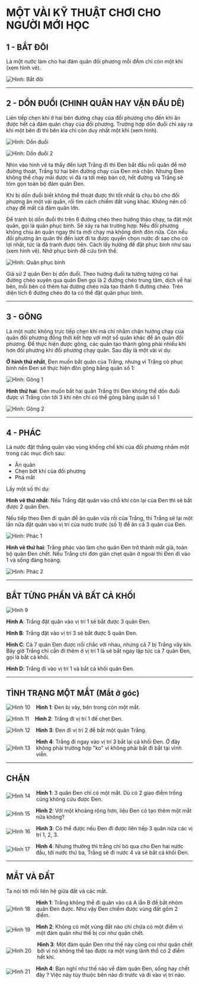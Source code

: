 # MỘT VÀI KỸ THUẬT CHƠI CHO NGƯỜI MỚI HỌC

## 1 - BẮT ĐÔI

Là một nước làm cho hai đám quân đối phương mỗi đÁm chỉ còn một khí (xem hình vẽ).

![Hình: Bắt đôi](/books/huong-dan-choi-co-vay/assets/ky-thuat-choi-1.png)

---

## 2 - DỒN ĐUỔI (CHINH QUÂN HAY VẶN ĐẦU DÊ)

Liên tiếp chẹn khí ở hai bên đường chạy của đối phương cho đến khi ăn được hết cả đám quân chạy của đối phương. Trường hợp dồn đuổi chỉ xảy ra khi một bên đi thì bên kia chỉ còn duy nhất một khí (xem hình).

![Hình: Dồn đuổi](/books/huong-dan-choi-co-vay/assets/ky-thuat-choi-2.png)

![Hình: Dồn đuổi 2](/books/huong-dan-choi-co-vay/assets/ky-thuat-choi-3.png)

Nhìn vào hình vẽ ta thấy đến lượt Trắng đi thì Đen bắt đầu nối quân để mở đường thoát, Trắng từ hai bên đường chạy của Đen mà chặn. Nhưng Đen không thể chạy mãi được vì đã ra tới mép bàn cờ, hết đường và Trắng sẽ tóm gọn toàn bộ đảm quân Đen.

Khi bị dồn đuổi biết không thể thoát được thì tốt nhất là chịu bỏ cho đối phương ăn một vài quân, rồi tìm cách chiếm đất vùng khác. Không nên cố chạy để mất cả đảm quân lớn.

Để tránh bị dồn đuổi thì trên 6 đường chéo theo hưởng tháo chạy, ta đặt một quân, gọi là quân phục binh. Sẽ xảy ra hai trường hợp: Nếu đối phương không chịu ăn quân ngay thì ta mới chạy mà không dính đòn nữa. Còn nếu đối phương ăn quân thì đến lượt đi ta được quyền chọn nước đi sao cho có lợi nhất, tức là đã tranh được tiên. Cách lấy hướng để đặt phục binh như sau (xem hình vẽ). Nhờ phục binh để cứu tình thế.

![Hình: Quân phục binh](/books/huong-dan-choi-co-vay/assets/ky-thuat-choi-4.png)

Giả sử 2 quân Đen bị dồn đuổi. Theo hướng đuổi ta tưởng tượng có hai đường chéo xuyên qua quân Đen gọi là 2 đường chéo trung tâm, dịch về hai bên, mỗi bên có thêm hai đường chéo nữa tạo thành 6 đường chéo. Trên diện tích 6 đường chéo đó ta có thể đặt quân phục binh.

---

## 3 - GÔNG

Là một nước không trực tiếp chẹn khí mà chỉ nhằm chặn hướng chạy của quân đối phương đồng thời kết hợp với một số quân khác để ăn quân đối phương. Để thực hiện được gông, các quân tạo thành gông phải nhiều khí hơn đối phương khi đối phương chạy quân. Sau đây là một vài ví dụ:

**Ở hình thứ nhất**, Đen muốn bắt quân của Trắng, nhưng vì Trắng có phục binh nến Đen sẽ thực hiện đòn gông bằng quân số 1:

![Hình: Gông 1](/books/huong-dan-choi-co-vay/assets/ky-thuat-choi-5.png)

**Hình thứ hai**: Đen muốn bắt hai quân Trắng thì Đen không thể dồn đuổi được vì Trắng còn tới 3 khí nên chỉ có thể gông bằng quân số 1

![Hình: Gông 2](/books/huong-dan-choi-co-vay/assets/ky-thuat-choi-6.png)

---

## 4 - PHÁC

Là nước đặt thẳng quân vào vùng khống chế khí của đối phương nhằm một trong các mục đích sau:

- Ăn quân
- Chẹn bớt khí của đối phương
- Phá mắt

Lấy một số thí dụ:

**Hình vẽ thứ nhất**: Nếu Trắng đặt quân vào chỗ khí còn lại của Đen thì sẽ bắt được 2 quân Đen.

Nếu tiếp theo Đen đi quân để ăn quân vừa rồi của Trắng, thì Trắng sẽ lại một lần nữa đặt quân vào vị trí của nước trước (số 1) để ăn cả 3 quân của Đen.

![Hình: Phác 1](/books/huong-dan-choi-co-vay/assets/ky-thuat-choi-7.png)

**Hình vẽ thứ hai**: Trắng phác vào làm cho quân Đen trở thành mắt giả, toàn bộ quân Đen chết. Nếu Trắng chỉ đơn giản chẹt quân ở ngoài thì Đen đi vào 1 và sống đàng hoàng.

![Hình: Phác 2](/books/huong-dan-choi-co-vay/assets/ky-thuat-choi-8.png)

---

## BẮT TỪNG PHẦN VÀ BẤT CẢ KHỐI

![Hình 9](/books/huong-dan-choi-co-vay/assets/ky-thuat-choi-9.png)

**Hình A**: Trắng đặt quân vào vị trí 1 sẽ bắt được 3 quân Đen.

**Hình B**: Trắng đặt vào vị trí 3 sẽ bắt được 5 quân Đen.

**Hình C**: Cả 7 quân Đen được nối chắc với nhau, nhưng cả 7 bị Trắng vây kín. Bây giờ Trắng chỉ cần đi thêm ở vị trí 1 là sẽ bắt ngay lập tức cả 7 quân Đen, gọi là bắt cả khối.

**Hình D**: Trắng đi vào vị trí 1 và bắt cả khối quân Đen.

---

## TÌNH TRẠNG MỘT MẮT (Mắt ở góc)

<p>
<div style="display: flex; align-items: center">
  <img alt="Hình 10" src="/books/huong-dan-choi-co-vay/assets/ky-thuat-choi-10.png" style="margin-right: 1rem; max-width: 60%; flex: none ;" />
  <div style="flex: 1 1 auto;">
    <strong>Hình 1</strong>: Đen bị vây, bên trong còn một mắt.
  </div>
</div>
</p>

<p>
<div style="display: flex; align-items: center">
  <img alt="Hình 11" src="/books/huong-dan-choi-co-vay/assets/ky-thuat-choi-11.png" style="margin-right: 1rem; max-width: 60%; flex: none ;" />
  <div style="flex: 1 1 auto;">
    <strong>Hình 2</strong>: Trắng đi vị trí 1 đế chẹt Đen.
  </div>
</div>
</p>

<p>
<div style="display: flex; align-items: center">
  <img alt="Hình 12" src="/books/huong-dan-choi-co-vay/assets/ky-thuat-choi-12.png" style="margin-right: 1rem; max-width: 60%; flex: none ;" />
  <div style="flex: 1 1 auto;">
    <strong>Hình 3</strong>: Đen đi vị trí 2 để bắt một quân Trắng.
  </div>
</div>
</p>

<p>
<div style="display: flex; align-items: center">
  <img alt="Hình 13" src="/books/huong-dan-choi-co-vay/assets/ky-thuat-choi-13.png" style="margin-right: 1rem; max-width: 60%; flex: none ;" />
  <div style="flex: 1 1 auto;">
    <strong>Hình 4</strong>: Trắng đi ngay vào vị trí 3 bắt lại cả khối Đen. Ở đây không phải trường hợp "ko" vì không phải bắt đi bắt tại vĩnh viễn.
  </div>
</div>
</p>

---

## CHẶN

<p>
<div style="display: flex; align-items: center">
  <img alt="Hình 14" src="/books/huong-dan-choi-co-vay/assets/ky-thuat-choi-14.png" style="margin-right: 1rem; max-width: 60%; flex: none ;" />
  <div style="flex: 1 1 auto;">
    <strong>Hình 1</strong>: 3 quân Đen chỉ có một mắt. Dù có 2 giao điểm trống cũng không cứu được Đen. 
  </div>
</div>
</p>

<p>
<div style="display: flex; align-items: center">
  <img alt="Hình 15" src="/books/huong-dan-choi-co-vay/assets/ky-thuat-choi-15.png" style="margin-right: 1rem; max-width: 60%; flex: none ;" />
  <div style="flex: 1 1 auto;">
    <strong>Hình 2</strong>: Với một khoảng rộng hơn, liệu Đen có tạo thêm một mắt nữa không?
  </div>
</div>
</p>

<p>
<div style="display: flex; align-items: center">
  <img alt="Hình 16" src="/books/huong-dan-choi-co-vay/assets/ky-thuat-choi-16.png" style="margin-right: 1rem; max-width: 60%; flex: none ;" />
  <div style="flex: 1 1 auto;">
    <strong>Hình 3</strong>: Có thể được nếu Đen đi được liên tiếp 3 quân nữa các vị trí 1, 2, 3. 
  </div>
</div>
</p>

<p>
<div style="display: flex; align-items: center">
  <img alt="Hình 17" src="/books/huong-dan-choi-co-vay/assets/ky-thuat-choi-17.png" style="margin-right: 1rem; max-width: 60%; flex: none ;" />
  <div style="flex: 1 1 auto;">
    <strong>Hình 4</strong>: Nhưng thường thì trắng chỉ bỏ qua cho Đen hai nước đầu, tới nước thứ ba, Trắng sẽ đi nước 4 và sẽ bắt cả khối Đen. 
  </div>
</div>
</p>

---

## MẮT VÀ ĐẤT

Ta nói tới mối liên hệ giữa đất và các mắt.

<p>
<div style="display: flex; align-items: center">
  <img alt="Hình 18" src="/books/huong-dan-choi-co-vay/assets/ky-thuat-choi-18.png" style="margin-right: 1rem; max-width: 60%; flex: none ;" />
  <div style="flex: 1 1 auto;">
    <strong>Hình 1</strong>: Trắng không thể đi quân vào cả A lẫn B để bắt nhóm quân Đen được. Như vậy Đen chiếm được vùng đất gồm 2 điểm.
  </div>
</div>
</p>

<p>
<div style="display: flex; align-items: center">
  <img alt="Hình 19" src="/books/huong-dan-choi-co-vay/assets/ky-thuat-choi-19.png" style="margin-right: 1rem; max-width: 60%; flex: none ;" />
  <div style="flex: 1 1 auto;">
    <strong>Hình 2</strong>: Không có một vùng đất nào chỉ chứa có một điểm vì một đám quân như thế bị coi như quân chết.
  </div>
</div>
</p>

<p>
<div style="display: flex; align-items: center">
  <img alt="Hình 20" src="/books/huong-dan-choi-co-vay/assets/ky-thuat-choi-20.png" style="margin-right: 1rem; max-width: 60%; flex: none ;" />
  <div style="flex: 1 1 auto;">
    <strong>Hình 3</strong>: Một đám quân Đen như thế này cũng coi như quân chết bởi vì nó không thể tạo được ra một vùng lãnh thổ có 2 điểm hết khí.
  </div>
</div>
</p>

<p>
<div style="display: flex; align-items: center">
  <img alt="Hình 21" src="/books/huong-dan-choi-co-vay/assets/ky-thuat-choi-21.png" style="margin-right: 1rem; max-width: 60%; flex: none ;" />
  <div style="flex: 1 1 auto;">
    <strong>Hình 4</strong>: Bạn nghĩ như thế nào về đám quân Đen, sống hay chết đây ? Việc này tùy thuộc bên nào đi trước và đi vào vị trí nào.
  </div>
</div>
</p>
